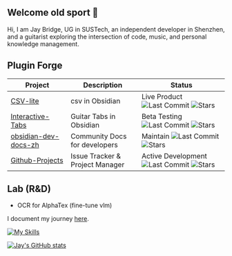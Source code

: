 ## Welcome old sport 👋

Hi, I am Jay Bridge, UG in SUSTech, an independent developer in Shenzhen, and a guitarist exploring the intersection of code, music, and personal knowledge management.


## Plugin Forge


| Project                                                                 | Description                         | Status                |
|-------------------------------------------------------------------------|-------------------------------------|-----------------------|
| [CSV-lite](https://github.com/LIUBINfighter/csv-lite)                   | csv in Obsidian                     | Live Product ![Last Commit](https://img.shields.io/github/last-commit/LIUBINfighter/csv-lite) ![Stars](https://img.shields.io/github/stars/LIUBINfighter/csv-lite) |
| [Interactive-Tabs](https://github.com/LIUBINfighter/interactive-tabs)   | Guitar Tabs in Obsidian             | Beta Testing ![Last Commit](https://img.shields.io/github/last-commit/LIUBINfighter/interactive-tabs) ![Stars](https://img.shields.io/github/stars/LIUBINfighter/interactive-tabs) |
| [obsidian-dev-docs-zh](https://github.com/LIUBINfighter/obsidian-dev-docs-zh) | Community Docs for developers       | Maintain ![Last Commit](https://img.shields.io/github/last-commit/LIUBINfighter/obsidian-dev-docs-zh) ![Stars](https://img.shields.io/github/stars/LIUBINfighter/obsidian-dev-docs-zh) |
| [Github-Projects](https://github.com/LIUBINfighter/Github-Projects)     | Issue Tracker & Project Manager     | Active Development ![Last Commit](https://img.shields.io/github/last-commit/LIUBINfighter/Github-Projects) ![Stars](https://img.shields.io/github/stars/LIUBINfighter/Github-Projects) |

## Lab (R&D)

- OCR for AlphaTex (fine-tune vlm)

<!--
## Building agents in obsidian!

🧩 Obsidian plugins developer.

🎨 Enjoy creating beautiful and modern front-end interfaces.

🌐 Building single-page applications.

✨ Learning to build Agentic Apps with Langchain.

On my blog, I share course materials, development logs, personal reflections, and trading notes. 

Feel free to stop by [here](https://liubinfighter.github.io/Blog/) and have a look.

**Believe in the green light.**
-->

I document my journey [here](https://liubinfighter.github.io/Blog/).

[![My Skills](https://skillicons.dev/icons?i=obsidian,js,ts,html,css,git,github,python,md,aws,ubuntu,texmacs,langchain)](https://skillicons.dev)

[![Jay's GitHub stats](https://github-readme-stats.vercel.app/api?username=LIUBINfighter)](https://github.com/anuraghazra/github-readme-stats)


<!--
|  25.3-today    | |  Independent Developer  |
| --- | --- | --- |
|  ~~25.2-25.3~~   |  ~~@LiiiLabs~~   | ~~Intern~~ |
|  24.10-25.2   |   @PoliAI   | Intern |
|    23.10-24.4  |  @ARTINX   |  c++/opencv developer |
-->

<!--
**LIUBINfighter/LIUBINfighter** is a ✨ _special_ ✨ repository because its `README.md` (this file) appears on your GitHub profile.

Here are some ideas to get you started:

- 🔭 I’m currently working on ...
- 🌱 I’m currently learning ...  
- 👯 I’m looking to collaborate on ...
- 🤔 I’m looking for help with ...
- 💬 Ask me about ...
- 📫 How to reach me: ...
- 😄 Pronouns: ...
- ⚡ Fun fact: ...
-->
